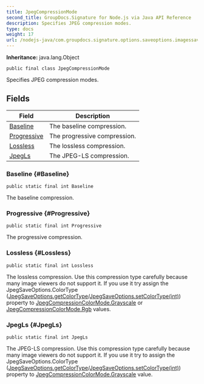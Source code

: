 ```yaml
---
title: JpegCompressionMode
second_title: GroupDocs.Signature for Node.js via Java API Reference
description: Specifies JPEG compression modes.
type: docs
weight: 17
url: /nodejs-java/com.groupdocs.signature.options.saveoptions.imagessaveoptions/jpegcompressionmode/
---
```

**Inheritance:**
java.lang.Object
```
public final class JpegCompressionMode
```

Specifies JPEG compression modes.
## Fields

| Field | Description |
| --- | --- |
| [Baseline](#Baseline) | The baseline compression. |
| [Progressive](#Progressive) | The progressive compression. |
| [Lossless](#Lossless) | The lossless compression. |
| [JpegLs](#JpegLs) | The JPEG-LS compression. |
### Baseline {#Baseline}
```
public static final int Baseline
```


The baseline compression.

### Progressive {#Progressive}
```
public static final int Progressive
```


The progressive compression.

### Lossless {#Lossless}
```
public static final int Lossless
```


The lossless compression. Use this compression type carefully because many image viewers do not support it. If you use it try assign the  JpegSaveOptions.ColorType ([JpegSaveOptions.getColorType](../../com.groupdocs.signature.options.saveoptions.imagessaveoptions/jpegsaveoptions\#getColorType)/[JpegSaveOptions.setColorType(int)](../../com.groupdocs.signature.options.saveoptions.imagessaveoptions/jpegsaveoptions\#setColorType-int-)) property to [JpegCompressionColorMode.Grayscale](../../com.groupdocs.signature.options.saveoptions.imagessaveoptions/jpegcompressioncolormode\#Grayscale) or [JpegCompressionColorMode.Rgb](../../com.groupdocs.signature.options.saveoptions.imagessaveoptions/jpegcompressioncolormode\#Rgb) values.

### JpegLs {#JpegLs}
```
public static final int JpegLs
```


The JPEG-LS compression. Use this compression type carefully because many image viewers do not support it. If you use it try to assign the  JpegSaveOptions.ColorType ([JpegSaveOptions.getColorType](../../com.groupdocs.signature.options.saveoptions.imagessaveoptions/jpegsaveoptions\#getColorType)/[JpegSaveOptions.setColorType(int)](../../com.groupdocs.signature.options.saveoptions.imagessaveoptions/jpegsaveoptions\#setColorType-int-)) property to [JpegCompressionColorMode.Grayscale](../../com.groupdocs.signature.options.saveoptions.imagessaveoptions/jpegcompressioncolormode\#Grayscale) value.

